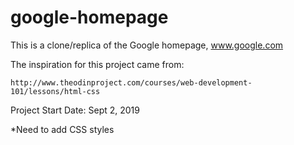 # google-homepage

This is a clone/replica of the Google homepage, www.google.com


The inspiration for this project came from:

    http://www.theodinproject.com/courses/web-development-101/lessons/html-css
  
  

Project Start Date: Sept 2, 2019

*Need to add CSS styles


